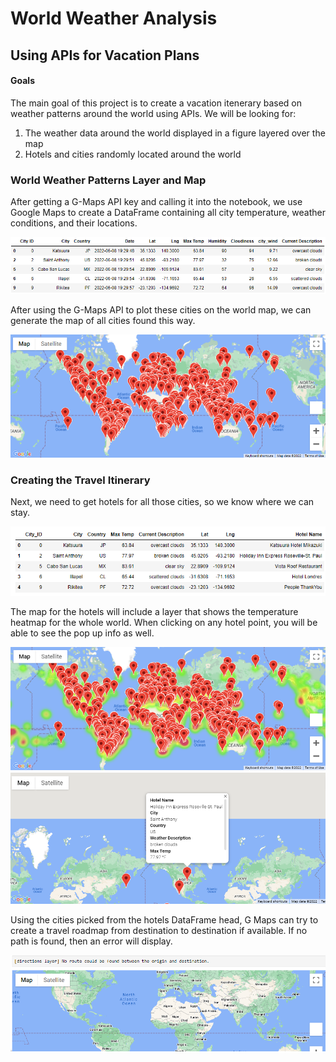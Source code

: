 # World Weather Analysis

## Using APIs for Vacation Plans

#### Goals
  The main goal of this project is to create a vacation itenerary based on weather patterns around the world using APIs. We will be looking for:
  1) The weather data around the world displayed in a figure layered over the map
  2) Hotels and cities randomly located around the world

### World Weather Patterns Layer and Map
  After getting a G-Maps API key and calling it into the notebook, we use Google Maps to create a DataFrame containing all city temperature, weather conditions, and their locations.
  
![WeatherPy Cities DF](https://github.com/zhangkevq/World_Weather_Analysis/blob/main/Resources/cities_df_head.png)

After using the G-Maps API to plot these cities on the world map, we can generate the map of all cities found this way.

![WeatherPy Cities Map](https://github.com/zhangkevq/World_Weather_Analysis/blob/main/Resources/all_df_cities.png)

### Creating the Travel Itinerary
  Next, we need to get hotels for all those cities, so we know where we can stay.
  
![WeatherPy Vacation DF](https://github.com/zhangkevq/World_Weather_Analysis/blob/main/Resources/hotels_df_head.png)

The map for the hotels will include a layer that shows the temperature heatmap for the whole world. When clicking on any hotel point, you will be able to see the pop up info as well.

![hotels with temp heatmap](https://github.com/zhangkevq/World_Weather_Analysis/blob/main/Resources/all_df_hotels.png)
![pop up info](https://github.com/zhangkevq/World_Weather_Analysis/blob/main/Resources/WeatherPy_travel_map_markers.png)

Using the cities picked from the hotels DataFrame head, G Maps can try to create a travel roadmap from destination to destination if available. If no path is found, then an error will display.

![error attempt to find path, path not found](https://github.com/zhangkevq/World_Weather_Analysis/blob/main/Resources/gmaps_directions.png)

